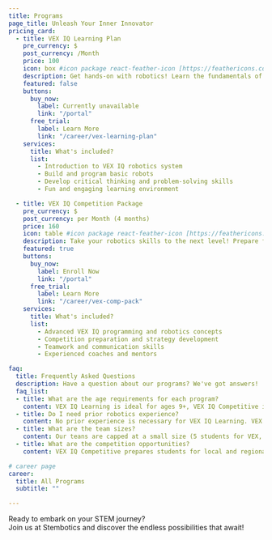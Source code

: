 ```yaml
---
title: Programs
page_title: Unleash Your Inner Innovator
pricing_card:
  - title: VEX IQ Learning Plan
    pre_currency: $
    post_currency: /Month
    price: 100
    icon: box #icon package react-feather-icon [https://feathericons.com/]
    description: Get hands-on with robotics! Learn the fundamentals of building, programming, and problem-solving with the VEX IQ platform. Perfect for beginners (ages 9+).
    featured: false
    buttons:
      buy_now:
        label: Currently unavailable
        link: "/portal"
      free_trial:
        label: Learn More
        link: "/career/vex-learning-plan"
    services:
      title: What's included?
      list:
        - Introduction to VEX IQ robotics system
        - Build and program basic robots
        - Develop critical thinking and problem-solving skills
        - Fun and engaging learning environment

  - title: VEX IQ Competition Package
    pre_currency: $
    post_currency: per Month (4 months)
    price: 160
    icon: table #icon package react-feather-icon [https://feathericons.com/]
    description: Take your robotics skills to the next level! Prepare for VEX IQ competitions by learning advanced programming techniques, teamwork, and strategic thinking. VEX IQ Learning Plan Required. (ages 10+)
    featured: true
    buttons:
      buy_now:
        label: Enroll Now
        link: "/portal"
      free_trial:
        label: Learn More
        link: "/career/vex-comp-pack"
    services:
      title: What's included?
      list:
        - Advanced VEX IQ programming and robotics concepts
        - Competition preparation and strategy development
        - Teamwork and communication skills
        - Experienced coaches and mentors

faq:
  title: Frequently Asked Questions
  description: Have a question about our programs? We've got answers!
  faq_list:
  - title: What are the age requirements for each program?
    content: VEX IQ Learning is ideal for ages 9+, VEX IQ Competitive is recommended for ages 10+, and FLL Plan is designed for ages 9-16.
  - title: Do I need prior robotics experience?
    content: No prior experience is necessary for VEX IQ Learning. VEX IQ Competitive and FLL Plan are geared towards students with a foundational understanding of robotics concepts.
  - title: What are the team sizes?
    content: Our teans are capped at a small size (5 students for VEX, 7 students for FLL) to ensure personalized attention for each student.
  - title: What are the competition opportunities?
    content: VEX IQ Competitive prepares students for local and regional VEX IQ competitions. FLL Plan specifically focuses on the FIRST® LEGO® League Challenge.

# career page
career:
  title: All Programs
  subtitle: ""

---
```

Ready to embark on your STEM journey? <br>Join us at Stembotics and discover the endless possibilities that await!

